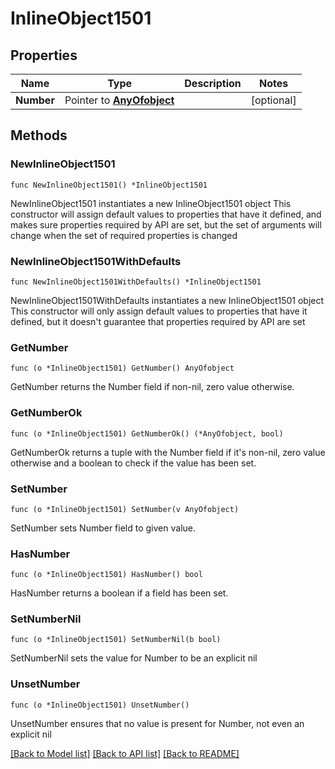 # InlineObject1501

## Properties

Name | Type | Description | Notes
------------ | ------------- | ------------- | -------------
**Number** | Pointer to [**AnyOfobject**](anyOf&lt;object&gt;.md) |  | [optional] 

## Methods

### NewInlineObject1501

`func NewInlineObject1501() *InlineObject1501`

NewInlineObject1501 instantiates a new InlineObject1501 object
This constructor will assign default values to properties that have it defined,
and makes sure properties required by API are set, but the set of arguments
will change when the set of required properties is changed

### NewInlineObject1501WithDefaults

`func NewInlineObject1501WithDefaults() *InlineObject1501`

NewInlineObject1501WithDefaults instantiates a new InlineObject1501 object
This constructor will only assign default values to properties that have it defined,
but it doesn't guarantee that properties required by API are set

### GetNumber

`func (o *InlineObject1501) GetNumber() AnyOfobject`

GetNumber returns the Number field if non-nil, zero value otherwise.

### GetNumberOk

`func (o *InlineObject1501) GetNumberOk() (*AnyOfobject, bool)`

GetNumberOk returns a tuple with the Number field if it's non-nil, zero value otherwise
and a boolean to check if the value has been set.

### SetNumber

`func (o *InlineObject1501) SetNumber(v AnyOfobject)`

SetNumber sets Number field to given value.

### HasNumber

`func (o *InlineObject1501) HasNumber() bool`

HasNumber returns a boolean if a field has been set.

### SetNumberNil

`func (o *InlineObject1501) SetNumberNil(b bool)`

 SetNumberNil sets the value for Number to be an explicit nil

### UnsetNumber
`func (o *InlineObject1501) UnsetNumber()`

UnsetNumber ensures that no value is present for Number, not even an explicit nil

[[Back to Model list]](../README.md#documentation-for-models) [[Back to API list]](../README.md#documentation-for-api-endpoints) [[Back to README]](../README.md)


